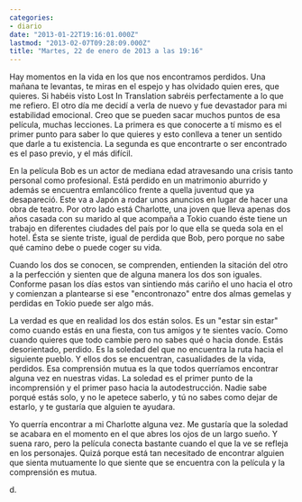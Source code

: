 ```yaml
---
categories:
- diario
date: "2013-01-22T19:16:01.000Z"
lastmod: "2013-02-07T09:28:09.000Z"
title: "Martes, 22 de enero de 2013 a las 19:16"
---
```


Hay momentos en la vida en los que nos encontramos perdidos. Una mañana te levantas, te miras en el espejo y has olvidado quien eres, que quieres. Si habéis visto Lost In Translation sabréis perfectamente a lo que me refiero. El otro día me decidí a verla de nuevo y fue devastador para mi estabilidad emocional. Creo que se pueden sacar muchos puntos de esa película, muchas lecciones. La primera es que conocerte a tí mismo es el primer punto para saber lo que quieres y esto conlleva a tener un sentido que darle a tu existencia. La segunda es que encontrarte o ser encontrado es el paso previo, y el más difícil.


En la película Bob es un actor de mediana edad atravesando una crisis tanto personal como profesional. Está perdido en un matrimonio aburrido y además se encuentra emlancólico frente a quella juventud que ya desapareció. Este va a Japón a rodar unos anuncios en lugar de hacer una obra de teatro.
Por otro lado está Charlotte, una joven que lleva apenas dos años casada con su marido al que acompaña a Tokio cuando éste tiene un trabajo en diferentes ciudades del país por lo que ella se queda sola en el hotel. Ésta se siente triste, igual de perdida que Bob, pero porque no sabe qué camino debe o puede coger su vida.

Cuando los dos se conocen, se comprenden, entienden la sitación del otro a la perfección y sienten que de alguna manera los dos son iguales. Conforme pasan los días estos van sintiendo más cariño el uno hacia el otro y comienzan a plantearse si ese "encontronazo" entre dos almas gemelas y perdidas en Tokio puede ser algo más.

La verdad es que en realidad los dos están solos. Es un "estar sin estar" como cuando estás en una fiesta, con tus amigos y te sientes vacío. Como cuando quieres que todo cambie pero no sabes qué o hacia donde. Estás desorientado, perdido. Es la soledad del que no encuentra la ruta hacia el siguiente pueblo. Y ellos dos se encuentran, casualidades de la vida, perdidos. Esa comprensión mutua es la que todos querríamos encontrar alguna vez en nuestras vidas. La soledad es el primer punto de la incomprensión y el primer paso hacia la autodestrucción. Nadie sabe porqué estás solo, y no le apetece saberlo, y tú no sabes como dejar de estarlo, y te gustaría que alguien te ayudara. 

Yo querría encontrar a mi Charlotte alguna vez. Me gustaría que la soledad se acabara en el momento en el que abres los ojos de un largo sueño. Y suena raro, pero la película conecta bastante cuando el que la ve se refleja en los personajes. Quizá porque está tan necesitado de encontrar alguien que sienta mutuamente lo que siente que se encuentra con la película y la comprensión es mutua. 

d.